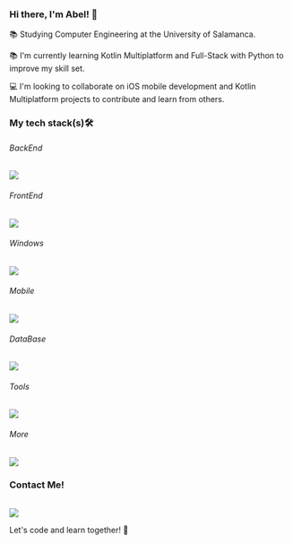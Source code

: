 ### Hi there, I'm Abel! 👋

📚 Studying Computer Engineering at the University of Salamanca.

📚 I'm currently learning Kotlin Multiplatform and Full-Stack with Python to improve my skill set.

💻 I'm looking to collaborate on iOS mobile development and Kotlin Multiplatform projects to contribute and learn from others.

### My tech stack(s)🛠

<p align="center">
  <h6>BackEnd</h6>
  <a href="https://skillicons.dev">
    <img src="https://skillicons.dev/icons?i=py,flask,fastapi,java,c&perline=5" />
  </a>
</p>

<p align="center">
  <h6>FrontEnd</h6>
  <a href="https://skillicons.dev">
    <img src="https://skillicons.dev/icons?i=html,css,js,jquery" />
  </a>
</p>

<p align="center">
  <h6>Windows</h6>
  <a href="https://skillicons.dev">
    <img src="https://skillicons.dev/icons?i=dotnet,cs" />
  </a>
</p>

<p align="center">
  <h6>Mobile</h6>
  <a href="https://skillicons.dev">
    <img src="https://skillicons.dev/icons?i=swift,flutter,dart,kotlin,firebase" />
  </a>
</p>

<p align="center">
  <h6>DataBase</h6>
  <a href="https://skillicons.dev">
    <img src="https://skillicons.dev/icons?i=mongodb,mysql,postgres,sqlite" />
  </a>
</p>

<p align="center">
  <h6>Tools</h6>
  <a href="https://skillicons.dev">
    <img src="https://skillicons.dev/icons?i=git,github,vscode,visualstudio,androidstudio,eclipse,postman,figma,anaconda,powershell&perline=5" />
  </a>
</p>


<p align="center">
  <h6>More</h6>
  <a href="https://skillicons.dev">
    <img src="https://skillicons.dev/icons?i=windows,apple,linux,debian,ubuntu,bash,aws,opencv,githubactions,regex&perline=5" />
  </a>
</p>

### Contact Me!
<p align="center">
  <h6></h6>
  <a href="https://www.linkedin.com/in/abelhdzl/">
    <img src="https://skillicons.dev/icons?i=linkedin" />
  </a>
</p>

Let's code and learn together! 🚀
